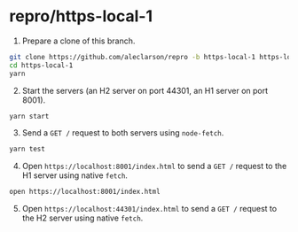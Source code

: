 # repro/https-local-1

1. Prepare a clone of this branch.

  ```sh
  git clone https://github.com/aleclarson/repro -b https-local-1 https-local-1
  cd https-local-1
  yarn
  ```

2. Start the servers (an H2 server on port 44301, an H1 server on port 8001).

  ```sh
  yarn start
  ```

3. Send a `GET /` request to both servers using `node-fetch`.

  ```sh
  yarn test
  ```

4. Open `https://localhost:8001/index.html` to send a `GET /` request to
   the H1 server using native `fetch`.

  ```sh
  open https://localhost:8001/index.html
  ```

5. Open `https://localhost:44301/index.html` to send a `GET /` request to
   the H2 server using native `fetch`.
